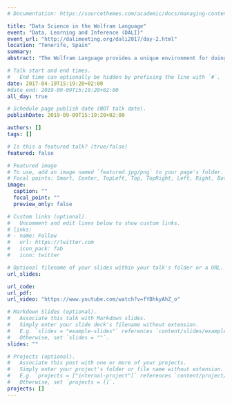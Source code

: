 ```yaml
---
# Documentation: https://sourcethemes.com/academic/docs/managing-content/

title: "Data Science in the Wolfram Language"
event: "Data, Learning and Inference (DALI)"
event_url: "http://dalimeeting.org/dali2017/day-2.html"
location: "Tenerife, Spain"
summary:
abstract: "The Wolfram Language provides a unique environment for doing data science: highly automated machine learning, a neural network framework that is built into the language itself, easy cloud deployment, and powerful symbolic mathematical capabilities. The focus of this talk will be on the neural network framework. The first aim of the framework is to meld automation, flexibility, and scalability. Specifics will be discussed, such as automating the process of efficiently training networks on variable-length sequences. The second aim of the framework is to provide easy access to the widest possible set of pre-trained models, first by curated conversion of existing models from other frameworks (Caffe, TensorFlow, MXNet, Torch, DarkNet, etc), and second by a large-scale effort to build 30+ user-facing functions (e.g. ImageIdentify, ImageColorize, LanguageTranslate, etc) using the network framework and exposing these trained networks to users. This effort involves a major curation, data management and training challenge."

# Talk start and end times.
#   End time can optionally be hidden by prefixing the line with `#`.
date: 2017-04-19T15:19:20+02:00
#date_end: 2019-09-09T15:19:20+02:00
all_day: true

# Schedule page publish date (NOT talk date).
publishDate: 2019-09-09T15:19:20+02:00

authors: []
tags: []

# Is this a featured talk? (true/false)
featured: false

# Featured image
# To use, add an image named `featured.jpg/png` to your page's folder. 
# Focal points: Smart, Center, TopLeft, Top, TopRight, Left, Right, BottomLeft, Bottom, BottomRight.
image:
  caption: ""
  focal_point: ""
  preview_only: false

# Custom links (optional).
#   Uncomment and edit lines below to show custom links.
# links:
# - name: Follow
#   url: https://twitter.com
#   icon_pack: fab
#   icon: twitter

# Optional filename of your slides within your talk's folder or a URL.
url_slides:

url_code:
url_pdf:
url_video: "https://www.youtube.com/watch?v=fYBhkyAhZ_o"

# Markdown Slides (optional).
#   Associate this talk with Markdown slides.
#   Simply enter your slide deck's filename without extension.
#   E.g. `slides = "example-slides"` references `content/slides/example-slides.md`.
#   Otherwise, set `slides = ""`.
slides: ""

# Projects (optional).
#   Associate this post with one or more of your projects.
#   Simply enter your project's folder or file name without extension.
#   E.g. `projects = ["internal-project"]` references `content/project/deep-learning/index.md`.
#   Otherwise, set `projects = []`.
projects: []
---
```

